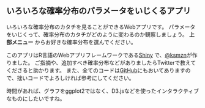 ## いろいろな確率分布のパラメータをいじくるアプリ

いろいろな確率分布のカタチを見ることができるWebアプリです。
パラメータをいじくって、確率分布のカタチがどのように変わるのか観察しましょう。
 **上部メニュー** からお好きな確率分布を選んでください。

このアプリはR言語のWebアプリフレームワークである<a href="http://shiny.rstudio.com/">Shiny</a>
で、<a href="https://twitter.com/ksmzn">@ksmzn</a>が作りました。
ご指摘や、追加すべき確率分布などがありましたらTwitterで教えてくださると助かります。
また、全てのコードは<a href='https://github.com/pmaier1971/AutomatedForecastingWithShiny'>GitHub</a>にもおいてありますので、拙いコードでよろしければ参考にしてください。

時間があれば、グラフをggplot2ではなく、D3.jsなどを使ったインタラクティブなものにしたいですね。
